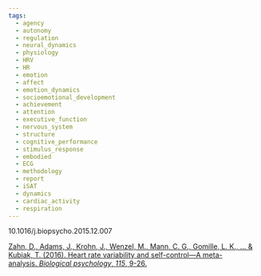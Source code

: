 ```yaml
---
tags:
  - agency
  - autonomy
  - regulation
  - neural_dynamics
  - physiology
  - HRV
  - HR
  - emotion
  - affect
  - emotion_dynamics
  - socioemotional_development
  - achievement
  - attention
  - executive_function
  - nervous_system
  - structure
  - cognitive_performance
  - stimulus_response
  - embodied
  - ECG
  - methodology
  - report
  - iSAT
  - dynamics
  - cardiac_activity
  - respiration
---
```

10.1016/j.biopsycho.2015.12.007

[Zahn, D., Adams, J., Krohn, J., Wenzel, M., Mann, C. G., Gomille, L. K., ... & Kubiak, T. (2016). Heart rate variability and self-control—A meta-analysis. _Biological psychology_, _115_, 9-26.](https://www.sciencedirect.com/science/article/pii/S0301051115300995?casa_token=vLjrcxmQF1EAAAAA:Dckx3vAw-izcyKN0DZFkmBzFM8qbe2yOIEtUYh90cYE1OY_F4cP3FeO-_RUYv_3dGTzdZyYHqw)